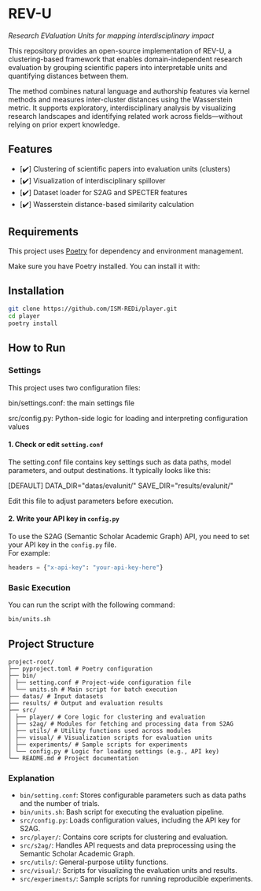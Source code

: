 # REV-U  
_Research EValuation Units for mapping interdisciplinary impact_

This repository provides an open-source implementation of REV-U, a clustering-based framework that enables domain-independent research evaluation by grouping scientific papers into interpretable units and quantifying distances between them.

The method combines natural language and authorship features via kernel methods and measures inter-cluster distances using the Wasserstein metric.
It supports exploratory, interdisciplinary analysis by visualizing research landscapes and identifying related work across fields—without relying on prior expert knowledge.

## Features
- [✔️] Clustering of scientific papers into evaluation units (clusters)
- [✔️] Visualization of interdisciplinary spillover
- [✔️] Dataset loader for S2AG and SPECTER features
- [✔️] Wasserstein distance-based similarity calculation

## Requirements

This project uses [Poetry](https://python-poetry.org/) for dependency and environment management.

Make sure you have Poetry installed. You can install it with:
## Installation
```bash
git clone https://github.com/ISM-REDi/player.git
cd player
poetry install
```


## How to Run

### Settings

This project uses two configuration files:

  bin/settings.conf: the main settings file

  src/config.py: Python-side logic for loading and interpreting configuration values

#### 1. Check or edit `setting.conf`

The setting.conf file contains key settings such as data paths, model parameters, and output destinations.
It typically looks like this:

[DEFAULT]
DATA_DIR="datas/evalunit/"
SAVE_DIR="results/evalunit/"

Edit this file to adjust parameters before execution.

#### 2. Write your API key in `config.py`

To use the S2AG (Semantic Scholar Academic Graph) API, you need to set your API key in the `config.py` file.  
For example:

```python
headers = {"x-api-key": "your-api-key-here"}
```

### Basic Execution

You can run the script with the following command:

```bash
bin/units.sh
```


## Project Structure

```
project-root/
├── pyproject.toml # Poetry configuration
├── bin/
│ ├── setting.conf # Project-wide configuration file
│ └── units.sh # Main script for batch execution
├── datas/ # Input datasets
├── results/ # Output and evaluation results
├── src/
│ ├── player/ # Core logic for clustering and evaluation
│ ├── s2ag/ # Modules for fetching and processing data from S2AG
│ ├── utils/ # Utility functions used across modules
│ ├── visual/ # Visualization scripts for evaluation units
│ ├── experiments/ # Sample scripts for experiments
│ └── config.py # Logic for loading settings (e.g., API key)
└── README.md # Project documentation
```

### Explanation

- `bin/setting.conf`: Stores configurable parameters such as data paths and the number of trials.
- `bin/units.sh`: Bash script for executing the evaluation pipeline.
- `src/config.py`: Loads configuration values, including the API key for S2AG.
- `src/player/`: Contains core scripts for clustering and evaluation.
- `src/s2ag/`: Handles API requests and data preprocessing using the Semantic Scholar Academic Graph.
- `src/utils/`: General-purpose utility functions.
- `src/visual/`: Scripts for visualizing the evaluation units and results.
- `src/experiments/`: Sample scripts for running reproducible experiments.
